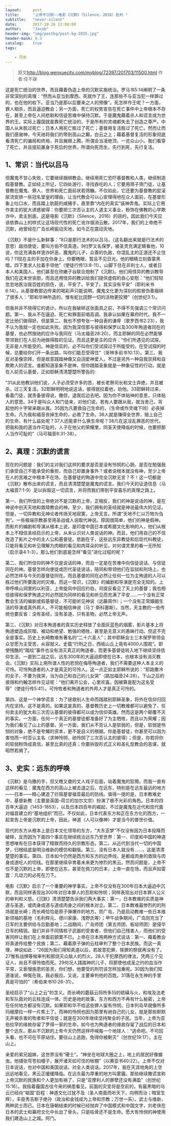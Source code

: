 ```yaml
---
layout:     post
title:      "上帝不沉默——电影《沉默》（Silence，2016）批判 "
subtitle:   "never-silent"
date:       2017-10-26 13:00:00
author:     "Jacob"
header-img: "img/postbg/post-bg-2015.jpg"
header-mask: 0.3
catalog:    true
tags:

    - 历史
---
```


> 原文<http://blog.wenxuecity.com/myblog/72397/201703/11500.html> 作者:任不寐


这是死亡统治的世界，而且藉着伪造上帝的沉默实施统治。罗马书5:14阐明了一条非常深刻的真理：“然而从亚当到摩西，死就作了王，连那些不与亚当犯一样罪过的，也在他的权下。亚当乃是那以后要来之人的预像”。死怎样作王呢？一方面，罪人相杀，而且逼迫教会；另一方面，死亡的权势宣告在死亡事件中上帝根本不存在，甚至上帝在人间悲剧和信徒苦难中保持沉默。于是魔鬼藉着杀人和谎言成为世界的王。实际上霾国就是靠死亡统治的，于是所有的灵魂都失去了创造之尊严。中国人从未胜过死亡；日本人用死亡胜过了死亡；基督用复活胜过了死亡。然而让而我们感谢神，今天祂将我们的带到高山之癫，白云之上；藉着基督复活的形象彻底看清死亡的骗局和终局，并且展翅上腾。所谓会当凌绝顶，一览众山小。我们看穿了死亡，并且提前置身于死后的世界。所谓向死而生，先行到死，先行复活。

## 1、常识：当代以吕马

但魔鬼不甘心失败，它要继续捆绑教会。继续用死亡恐吓基督教和人类，继续制造假基督教。正如经上所记，它四处游行，寻找吞吃的人；它要用筛子筛门徒，让基督教在魔鬼、罪人、世界和死亡面前状若筛糠。不仅如此，它还要为基督教的屁滚尿流安排一些冠名堂皇的理由，让当代教会可以心安理得地在众人面前，在基督形象上吐口水，而且踏上肮脏的咸猪手，直至靠“内在的真实”装神弄鬼。实际上它用作卖主的犹大诱惑彼得：你要把三次否认主的人道主义事业，粉饰在佛教的心学欺诈中，卖主到底。这是电影《沉默》（Silence，2016）的目的，因此我们今天应该依靠山上的样式让这场现代性的死亡讹诈烟消云散。2017年，我们的上帝绝不沉默，祂曾经在广岛长崎振动天地，如今正在震动天地。

《沉默》不是什么新鲜事：“8只是那行法术的以吕马，（这名翻出来就是行法术的意思）敌挡使徒，要叫方伯不信真道。9扫罗又名保罗，被圣灵充满定睛看他，10说，你这充满各样诡诈奸恶，魔鬼的儿子，众善的仇敌，你混乱主的正道还不止住吗？11现在主的手加在你身上。你要瞎眼，暂且不见日光。他的眼睛立刻昏蒙黑暗，四下里求人拉着手领他”（使徒行传13:8-11）。山脚下住在非利士人，或者日本人和美国人，他们甚至在欣嫩子谷联合炮制了《沉默》。他们用怪异的教训教导我们在这末世丧胆，而且还用怪异的教训给我们提供虚假的良心安慰：“他们轻轻忽忽地医治我百姓的损伤，说，平安了。平安了。其实没有平安”（耶利米书6:14）。从基督教那边传来的喝彩声只能说明，魔鬼文化更为深刻的假冒伪善捆绑了很多人：“耶和华神所造的，惟有蛇比田野一切的活物更狡猾”（创世纪3:1）。

但我并非不晓得它的诡计。所以在我破碎这张面具之前，不得不先强调三个常识问题。第一、我从不在逼迫、死亡和罪面前唱高调。我承认如果在幕府时代，我不一定比他们做得好。但是第二、我也不想夸张一种自表的谦卑（歌罗西书2:23），我不认为我就一定也如此失败。因为我深信那与彼得和保罗以及300年殉道者同在的基督，也必然按祂的应许与我同在（马太福音28:20）。而主耶稣的同在必然能够带领我们在人前为祂做得胜的见证。而且这更是主的应许：“你们所遇见的试探，无非是人所能受的。神是信实的，必不叫你们受试探过于所能受的。在受试探的时候，总要给你们开一条出路，叫你们能忍受得住”（哥林多前书10:13）。第三、我反对圣像崇拜，但是故意践踏神像又自诩爱神爱人，不过是另外一种自我崇拜和自欺欺人的谎言。谁都知道圣象不是神，但你践踏圣象就是一种象征性的行动，就是在人前否认基督，正如耶稣清清楚楚所警告的:

“31从此他教训他们说，人子必须受许多的苦，被长老祭司长和文士弃绝，并且被杀，过三天复活。32耶稣明明地说这话，彼得就拉着他，劝他。33耶稣转过来，看着门徒，就责备彼得说，撒但，退我后边去吧。因为你不体贴神的意思，只体贴人的意思。34于是叫众人和门徒来，对他们说，若有人要跟从我，就当舍己，背起他的十字架来跟从我。35因为凡要救自己生命的，（生命或作灵魂下同）必丧掉生命。凡为我和福音丧掉生命的，必救了生命。36人就是赚得全世界，赔上自己的生命，有什么益处呢？37人还能拿什么换生命呢？38凡在这淫乱罪恶的世代，把我和我的道当作可耻的，人子在他父的荣耀里，同圣天使降临的时候，也要把那人当作可耻的”（马可福音8:31-38）。

## 2、真理：沉默的谎言

现在的问题是：我们的主对我们这样的要求是否是没有怜悯的心肠，是否在勉强我们承受自己不能承受的重担，而自己却置身事外？或者说根本就没有神，至少上帝在人的苦难之中根本不在场，在基督徒的殉道中完全沉默无言？不！这一切都是《沉默》散布出来的谎言，而且清清楚楚是魔鬼的谎言。我们今天的证道信息（马太福音7:1-9）足以拆毁这一切谎言，并将而我们带到平安喜乐的真理之路上。

第一、我们所信的上帝绝对不是沉默的上帝，正相反，我们的神是说话的神，是在神说中创天天地和救赎教会的神。至少，我们拥有的圣经就是神说最伟大的见证。但是，一切异教和无神论者传扬天地寂寞，上帝无言。所谓“天地不仁以万物为刍狗”。一些极端宗教甚至用圣战或人说取代神说。原因很简单，他们的神是假神。而影片的编剧和导演从根本上说，是印度中国日本或希腊文化影响的人，他们从根本上不相信圣经启示的上帝，从未认识对人类说话的神。而且，他们用自己的不信改造了影片之中的主人公和基督徒。悲剧在于，这些远东异教徒和后现代科教徒，只能将看见和听见理解为肉眼的看见和肉耳朵的听见，对何谓灵里的看一无所知（启示录4:1-3）。那么他们到底是怎样“看见”进化过程的呢？

第二、我们所信仰的神不仅是说话的神，而且一定是在苦难中向信徒说话、与信徒同在的神。基督怎样向使徒或历代圣徒说话，陪同和带领他们在监狱和刑场上，也必然怎样与今天的基督徒同在。而且基督的同在必然让任何一位为主殉道的人可以胜过他们所要面对的灾难。而这一常识，《沉默》的编剧和导演是完全无知的。上帝呼唤山洞里的以利亚，上帝旋风中回应约伯，司提反看见了天上的基督；我也相信彼得和保罗殉道之时必然因为同样的看见和听见而充满了平安……一个没有正常教会生活的编剧或假基督徒，不可能听见神说（远藤周作）；一个没有正常婚姻生活的导演或真外邦人，不可能相信神说（马丁·斯科塞斯）。当然，天主教的一些传统也要反省：没有圣经，没有圣道，只有圣物，必然上帝无声。

第三、《沉默》对日本殉道者的真实历史释放了全面灰蓝色的烟雾，影片基本上将殉道塑造成灰暗、被动和绝望、勉强的牺牲，甚至是无意义的愚昧行动。但这不完全是事实。历史上长崎教难有著名的“二十六圣人”；其中耶稣会士三木保罗带领会众甘愿为主受苦，从容就义。史载“行刑之日，西坂山丘上竟有4000人围观”。即使残酷的“踏绘”事件也没有消灭真正的殉道者，而更多基督徒转入地下继续坚持信仰生活，一直到二战之后，远东300年的大逼迫即使在日本，也根本没有消灭教会。《沉默》实际上用所谓人性的悲悯在侮辱殉道者，我们不需要这种人本主义的可怜。可怜殉道者的人才是真正的可怜人。这一点正如主耶稣所说的：“耶路撒冷的女子，不要为我哭，当为自己和自己的儿女哭”（路加福音24:28）。下山之后的彼得和约翰怎样作见证呢：“他们离开公会，心里欢喜。因被算是配为这名受辱”（使徒行传5:41）。可怜牧者和殉道者的外邦人才是真正可怜的。

第四、这是一个神学谎言：为了拯救别人生命而践踏别耶稣圣象，将外在信仰归回内在坚持。这不是真的。如果这是真的，基督教历史上一切教难都可以避免了，任何卖主的犹大和三次否认基督的彼得都可以成为信仰英雄。然而这是两个颠覆不灭的事实。一方面，任何一个真正的基督徒都准备好了为主牺牲，而且以为荣耀；因为我们看见了山上的基督。另一方面，我们从不否认人是软弱的，但是，软弱是怜悯的对象，绝不是夸耀的资本，更不是自义的根据。你是基督徒，你甚至可以因为害怕而一时否认主名（求神怜悯，祂怜悯了三次否认主的彼得）；但是，你若将你的软弱粉饰成真信，甚至比真的还真；你要拆毁形式正义和圣礼型教会的恶谋，就昭然若揭了。

## 3、史实：远东的呼唤

《沉默》是乌撒的手，但又瞎又聋的文人戏子后面，站着魔鬼的狡猾。而我一直有这样的看见：魔鬼在西方的高山上被击退之后，在远东，特别是在远东最远的地方——日本——精心建造了拦阻基督福音最后的防线。值得一提的是，日本教难史中，基督新教（主要是英国-荷兰的加尔文宗）扮演了极不光彩的角色。日本的四百年大逼迫（1453-1853），以及日本四百年的崛起，不过是魔鬼在近代和现代面对福音建立的“基地组织”而已。不仅如此，日本代表东方和正在东方化的西方，一起宣告上帝是沉默的上帝，因此，神道（人可以像神）才是当今的普世价值。

现代的东方从根本上是日本文化领导的东方，“大东亚梦”不仅没有因为日本投降而破碎，反而因为下面四个事实在继续统治远东乃至世界：第一、印度和中国的神道思想唯有在日本获得了精致而持久的宗教形态。第二、从近代到当代一切的中国梦，归根结底是明治维新的模仿和翻版。第三、没有日本人就没有……，这是清清楚楚的事实。第四、日本如今仍然是西方和东方的边界线，是都成肉身的救赎与肉身成道吃人的切线。在那里继续孕育着未来更为惨烈的黑云。然而问题是，上帝不仅不是沉默的上帝，即使在远东，甚至在佩刀的日本，上帝一直在场，而且声如雷霆：凡动刀的必死在刀下。

电影《沉默》启示了一个重要的神学事实。上帝不仅没有在300年日本大逼迫中沉默，而且同样表现出300年对日本罪人的忍耐和怜悯；同样表现出对日本罪人公义的审判和义怒。《沉默》清清楚楚告诉我们两大事实：第一，日本教难的实质是神道与圣道，或肉身成道与道成肉身之间的根本对立。第二、日本教难最惨烈的的刑场就是长崎；而长崎恰恰是原子弹爆炸的地方。而广岛，乃是启动教难一些日本维新领袖的基地（毛利辉元、德川家康、浅野氏等）；甲午战争期间，广岛则充当了日军的主要供给与后勤基地；二战期间，广岛师团（第五师团、板垣师团）是侵华日军的精锐。我们并非不同情核子武器的受害者，但他们自己残害人，而他们的受害同样让我们在上帝面前颤栗不已。上帝在日本用两种方式说话：第一、藉着教会将真道传给整个民族；第二、藉着原子弹的云柱审判了整个日本民族。而这一真理，神说如此：“26因为我们得知真道以后，若故意犯罪，赎罪的祭就再没有了。27惟有战惧等候审判和那烧灭众敌人的烈火。28人干犯摩西的律法，凭两三个见证人，尚且不得怜恤而死。29何况人践踏神的儿子，将那使他成圣之约的血当作平常，又亵慢施恩的圣灵，你们想，他要受的刑罚该怎样加重呢。30因为我们知道谁说，伸冤在我，我必报应。又说，主要审判他的百姓。31落在永生神的手里真是可怕的”（希伯来书10:26-31）。

圣经启示了“山上之云”的含义。而长崎的蘑菇云将所多玛的硫磺与火，和埃及法老和军队面对的云柱连成一体。历史是祂的故事，东方和西方不再有什么秘密，上帝在任何地方都没有沉默。如果耶和华不给这些罪人留有怜悯，日本列岛早就像所多玛蛾摩拉一样一片焦土了。而神的怜悯也因为那里有祂自己的儿女，就是那些默默无声被杀害的牧者和平信徒；就是在300年继续坚持聚会的子民。当年，上帝为亚伯拉罕的缘故存留了罗得一家的生命，如今也为殉道者的缘故存留了战后的日本和整个远东。那从不沉默的上帝今天仍然这样呼喊每一个地球人：“逃命吧。不可回头看，也不可在平原站住。要往山上逃跑，免得你被剿灭”（创世纪19:17）。主在山上。

亲爱的弟兄姐妹，这世界没有“硬土”。“神坐在地球大圈之上，地上的居民好像蝗虫。他铺张穹苍如幔子，展开诸天如可住的帐棚”（以赛亚书40:22）。上帝不仅对日本说话，也对中国和美国说话，对全人类说话。2017年，我在天涯地角的上空远远地看见，黑云正缓缓降临。在远东最为厚重的地方叫雾霾。那些继续撒谎宣称上帝沉默的民族和个人更加有祸了，只是“亚摩利人的罪孽还没有满盈”（创世纪15:16）。我指着霾国古往今来的祸患看见，前面的灾变将是空前的，有最黑暗的乌云已经向“祖国”启程：神道文化过犹不及（圣人南面而听天下，向明而治；暗室生辉），丰臣秀吉断子绝孙（政治和金钱成为上帝和宗教；万世一系）。武士与维新，两种武士而已。日本在唐朝结束的时候已经抛弃了中国模式和中国文字，刘老侠在日本的武士和幕府文化中长出了骨头。只是枯骨还不是生命。愿大有怜悯的神使用我们建造山上之城。阿门。

